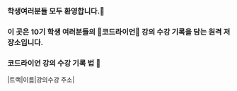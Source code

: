 ### 학생여러분들 모두 환영합니다.🎉
### 이 곳은 10기 학생 여러분들의 🦁코드라이언🦁 강의 수강 기록을 담는 원격 저장소입니다.

### 코드라이언 강의 수강 기록 법 📑
|트랙|이름|강의수강 주소|
